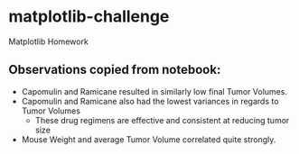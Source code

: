 # matplotlib-challenge
Matplotlib Homework

## Observations copied from notebook:
* Capomulin and Ramicane resulted in similarly low final Tumor Volumes.
* Capomulin and Ramicane also had the lowest variances in regards to Tumor Volumes
    * These drug regimens are effective and consistent at reducing tumor size
* Mouse Weight and average Tumor Volume correlated quite strongly. 
